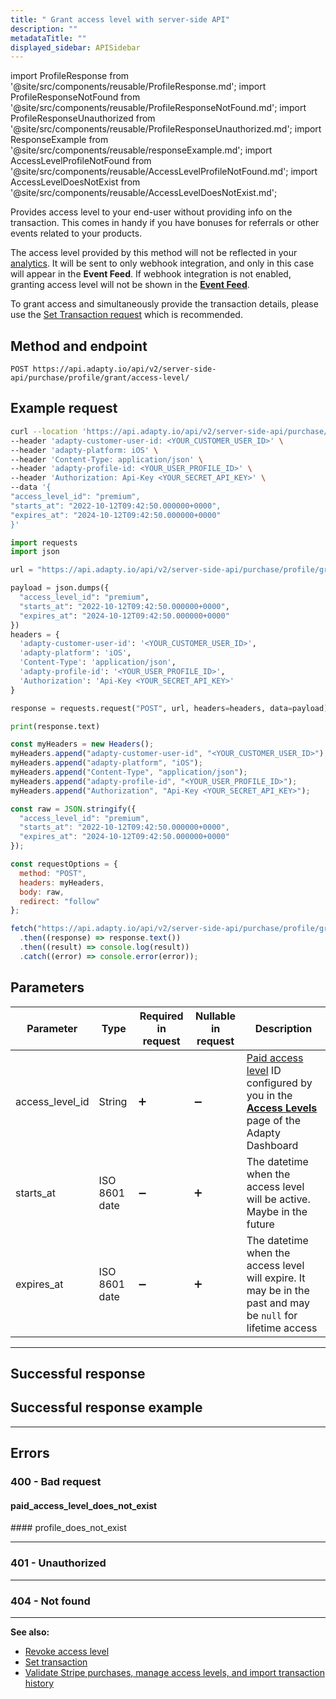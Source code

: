 ```yaml
---
title: " Grant access level with server-side API"
description: ""
metadataTitle: ""
displayed_sidebar: APISidebar
---
```




import ProfileResponse from '@site/src/components/reusable/ProfileResponse.md';
import ProfileResponseNotFound from '@site/src/components/reusable/ProfileResponseNotFound.md';
import ProfileResponseUnauthorized from '@site/src/components/reusable/ProfileResponseUnauthorized.md';
import ResponseExample from '@site/src/components/reusable/responseExample.md';
import AccessLevelProfileNotFound from '@site/src/components/reusable/AccessLevelProfileNotFound.md';
import AccessLevelDoesNotExist from '@site/src/components/reusable/AccessLevelDoesNotExist.md';


Provides access level to your end-user without providing info on the transaction. This comes in handy if you have bonuses for referrals or other events related to your products. 

The access level provided by this method will not be reflected in your [analytics](https://app.adapty.io/analytics). It will be sent to only webhook integration, and only in this case will appear in the **Event Feed**. If webhook integration is not enabled, granting access level will not be shown in the [**Event Feed**](https://app.adapty.io/event-feed).

To grant access and simultaneously provide the transaction details, please use the [Set Transaction request](ss-set-transaction) which is recommended.

## Method and endpoint

```
POST https://api.adapty.io/api/v2/server-side-api/purchase/profile/grant/access-level/
```

## Example request

<Tabs>  
<TabItem value="curl" label="cURL" default>  

```bash 
curl --location 'https://api.adapty.io/api/v2/server-side-api/purchase/profile/grant/access-level/' \
--header 'adapty-customer-user-id: <YOUR_CUSTOMER_USER_ID>' \
--header 'adapty-platform: iOS' \
--header 'Content-Type: application/json' \
--header 'adapty-profile-id: <YOUR_USER_PROFILE_ID>' \
--header 'Authorization: Api-Key <YOUR_SECRET_API_KEY>' \
--data '{
"access_level_id": "premium",
"starts_at": "2022-10-12T09:42:50.000000+0000",
"expires_at": "2024-10-12T09:42:50.000000+0000"
}'
```

</TabItem>  
<TabItem value="python" label="Python" default>  

```python
import requests
import json

url = "https://api.adapty.io/api/v2/server-side-api/purchase/profile/grant/access-level/"

payload = json.dumps({
  "access_level_id": "premium",
  "starts_at": "2022-10-12T09:42:50.000000+0000",
  "expires_at": "2024-10-12T09:42:50.000000+0000"
})
headers = {
  'adapty-customer-user-id': '<YOUR_CUSTOMER_USER_ID>',
  'adapty-platform': 'iOS',
  'Content-Type': 'application/json',
  'adapty-profile-id': '<YOUR_USER_PROFILE_ID>',
  'Authorization': 'Api-Key <YOUR_SECRET_API_KEY>'
}

response = requests.request("POST", url, headers=headers, data=payload)

print(response.text)
```

</TabItem>  
<TabItem value="js" label="JavaScript" default>  

```javascript 
const myHeaders = new Headers();
myHeaders.append("adapty-customer-user-id", "<YOUR_CUSTOMER_USER_ID>");
myHeaders.append("adapty-platform", "iOS");
myHeaders.append("Content-Type", "application/json");
myHeaders.append("adapty-profile-id", "<YOUR_USER_PROFILE_ID>");
myHeaders.append("Authorization", "Api-Key <YOUR_SECRET_API_KEY>");

const raw = JSON.stringify({
  "access_level_id": "premium",
  "starts_at": "2022-10-12T09:42:50.000000+0000",
  "expires_at": "2024-10-12T09:42:50.000000+0000"
});

const requestOptions = {
  method: "POST",
  headers: myHeaders,
  body: raw,
  redirect: "follow"
};

fetch("https://api.adapty.io/api/v2/server-side-api/purchase/profile/grant/access-level/", requestOptions)
  .then((response) => response.text())
  .then((result) => console.log(result))
  .catch((error) => console.error(error));
```

</TabItem>  
</Tabs>

## Parameters

| Parameter       | Type          | Required in request | Nullable in request | Description                                                  |
| --------------- | ------------- | ------------------- | ------------------- | ------------------------------------------------------------ |
| access_level_id | String        | :heavy_plus_sign:   | :heavy_minus_sign:  | [Paid access level](access-level) ID configured by you in the [**Access Levels**](https://app.adapty.io/access-levels) page of the Adapty Dashboard |
| starts_at       | ISO 8601 date | :heavy_minus_sign:  | :heavy_plus_sign:   | The datetime when the access level will be active. Maybe in the future |
| expires_at      | ISO 8601 date | :heavy_minus_sign:  | :heavy_plus_sign:   | The datetime when the access level will expire. It may be in the past and may be `null` for lifetime access |

---

## Successful response

<ProfileResponse />

## Successful response example
<ResponseExample />  

---

## Errors

### 400 - Bad request

#### paid_access_level_does_not_exist

<AccessLevelDoesNotExist />
#### profile_does_not_exist
<AccessLevelProfileNotFound />  

---

### 401 - Unauthorized

<ProfileResponseUnauthorized />  

---

### 404 - Not found
<ProfileResponseNotFound />  



---

**See also:**

- [Revoke access level](ss-revoke-access-level)
- [Set transaction](ss-set-transaction)
- [Validate Stripe purchases, manage access levels, and import transaction history](ss-purchase-in-stripe)
